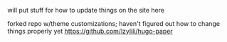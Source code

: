 will put stuff for how to update things on the site here

forked repo w/theme customizations; haven't figured out how to change things properly yet 
https://github.com/lzylili/hugo-paper
